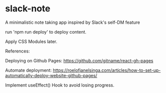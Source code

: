 # slack-note
A minimalistic note taking app inspired by Slack's self-DM feature

run 'npm run deploy' to deploy content.

Apply CSS Modules later.


References:

Deploying on Github Pages:
https://github.com/gitname/react-gh-pages

Automate deployment:
https://roelofjanelsinga.com/articles/how-to-set-up-automatically-deploy-website-github-pages/


Implement useEffect() Hook to avoid losing progress.
